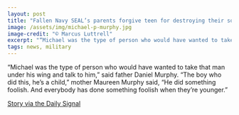 ```yaml
---
layout: post
title: "Fallen Navy SEAL’s parents forgive teen for destroying their son’s memorial"
image: /assets/img/michael-p-murphy.jpg
image-credit: "© Marcus Luttrell"
excerpt: "“Michael was the type of person who would have wanted to take that man under his wing and talk to him.”"
tags: news, military
---
```

<p>“Michael was the type of person who would have wanted to take that man under his wing and talk to him,” said father Daniel Murphy. “The boy who did this, he’s a child,” mother Maureen Murphy said, “He did something foolish. And everybody has done something foolish when they’re younger.”</p> 

<p class="story-link"><a href="https://www.dailysignal.com/2018/07/23/fallen-navy-seals-parents-forgive-teen-arrested-for-destroying-their-sons-memorial" target="_blank"> Story via the Daily Signal </a></p>
